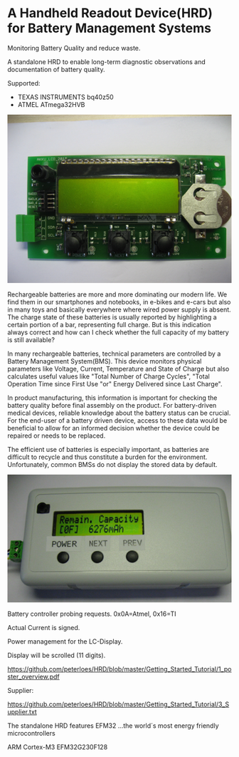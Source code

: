 ﻿# A Handheld Readout Device(HRD) for Battery Management Systems
Monitoring Battery Quality and reduce waste.

A standalone HRD to enable long-term diagnostic observations and 
documentation of battery quality.

Supported:

- TEXAS INSTRUMENTS bq40z50
- ATMEL ATmega32HVB

![My image](https://github.com/peterloes/HRD/blob/master/Getting_Started_Tutorial/2_Electronic_board.jpg)

Rechargeable batteries are more and more dominating our modern life.
We find them in our smartphones and notebooks, in e-bikes and e-cars but also in many toys and
basically everywhere where wired power supply is absent.
The charge state of these batteries is usually reported by highlighting a certain portion of a bar, representing full charge.
But is this indication always correct and how can I check whether the full capacity of my battery is still available?

In many rechargeable batteries, technical parameters are controlled by a Battery Management System(BMS).
This device monitors physical parameters like Voltage, Current, Temperature and State of Charge but also
calculates useful values like "Total Number of Charge Cycles", "Total Operation Time since First Use "or"
Energy Delivered since Last Charge".

In product manufacturing, this information is important for checking the battery quality before final assembly
on the product. For battery-driven medical devices, reliable knowledge about the battery status can be crucial.
For the end-user of a battery driven device, access to these data would be beneficial to allow for an informed decision
whether the device could be repaired or needs to be replaced.
 
The efficient use of batteries is especially important, as batteries are difficult to recycle and thus constitute a
burden for the environment. Unfortunately, common BMSs do not display the stored data by default.

![My image](https://github.com/peterloes/HRD/blob/master/Getting_Started_Tutorial/2_Mechanik_HRD.JPG)

Battery controller probing requests. 0x0A=Atmel, 0x16=TI

Actual Current is signed.

Power management for the LC-Display.

Display will be scrolled (11 digits).

https://github.com/peterloes/HRD/blob/master/Getting_Started_Tutorial/1_poster_overview.pdf

Supplier:

https://github.com/peterloes/HRD/blob/master/Getting_Started_Tutorial/3_Supplier.txt

The standalone HRD features EFM32 ...the world´s most energy friendly microcontrollers

ARM Cortex-M3 EFM32G230F128
